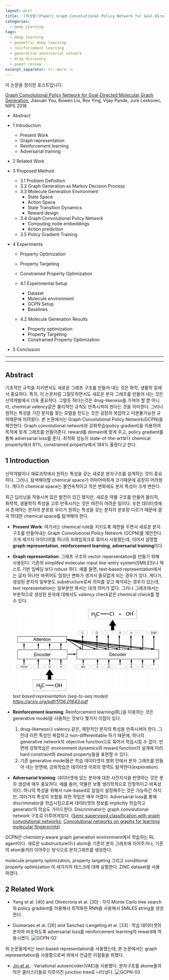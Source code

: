 ```yaml
---
layout: post
title: '(작성중)[Paper] Graph Convolutional Policy Network for Goal-Directed Molecular Graph Generation'
categories:
  - Deep Learning
tags:
  - deep learning
  - geometric deep learning
  - reinforcement learning
  - generative adversarial network
  - drug discovery
  - paper review
excerpt_separator: <!--more-->
---
```


이 논문을 정리한 포스트입니다.

[Graph Convolutional Policy Network for Goal-Directed Molecular Graph Generation](https://arxiv.org/pdf/1806.02473.pdf), Jiaxuan You, Bowen Liu, Rex Ying, Vijay Pande, Jure Leskovec, NIPS 2018
<!--more-->

* Abstract
* 1 Introduction
    * Present Work
    * Graph representation
    * Reinforcement learning
    * Adversarial training

* 2 Related Work

* 3 Proposed Method
    * 3.1 Problem Definition
    * 3.2 Graph Generation as Markov Decision Process
    * 3.3 Molecule Generation Environment
        * State Space
        * Action Space
        * State Transition Dynamics
        * Reward design
    * 3.4 Graph Convolutional Policy Network
        * Computing node embeddings
        * Action prediction
    * 3.5 Policy Gradient Training

* 4 Experiments
    * Property Optimization
    * Property Targeting
    * Constrained Property Optimization
    * 4.1 Experimental Setup
        * Dataset
        * Molecule environment
        * GCPN Setup
        * Baselines

    * 4.2 Molecule Generation Results
        * Property optimization
        * Property Targeting
        * Constrained Property Optimization

* 5 Conclusion

---
---

## Abstract
기초적인 규칙을 지키면서도 새로운 그래프 구조를 만들어 내는 것은 화학, 생물학 등에서 중요하다. 특히, 이 논문처럼 그럴듯하면서도 새로운 분자 그래프를 만들어 내는 것은 신약개발에서 더욱 중요하다. 그럴듯 하다는것은 drug-likeness를 가져야 할 뿐 아니라, chemical valency같은 물리적인 규칙도 만족시켜야 한다는 것을 의미한다. 그러나 원하는 특성을 가진 분자를 찾는 모델을 만드는 것은 굉장히 복잡하고 미분불가능한 규칙때문에 어려웠다. 본 논문에서는 Graph Convolutional Policy Network(GCPN)을 제안한다. Graph convolutional network와 강화학습(policy gradient)을 이용하여 목적에 맞게 그래프를 만들어준다. reward를 domain에 맞게 주고, policy gradient를 통해 adversarial loss를 준다. 최적화 성능이 state-of-the-art보다 chemical property에서 61%, constrained property에서 184% 올랐다고 한다.

## 1 Introduction
신약개발이나 재료과학에서 원하는 특성을 갖는 새로운 분자구조를 설계하는 것이 중요하다. 그러나, 탐색해야할 chemical space가 어마어마하게 크기때문에 굉장히 어려웠다. 게다가 chemical space는 불연속적이고 작은 변화에도 분자 특성이 크게 변한다.  

최근 딥러닝을 적용시켜 많은 발전이 있긴 했지만, 새로운 약물 구조를 만들어 물리적, 화학적, 생물학적 특성을 고루 만족시키는 것은 여전히 어려운 일이다. 또한 데이터셋에서 존재하는 분자의 분포랑 우리가 원하는 특성을 갖는 분자의 분포랑 다르기 때문에 결국 막대한 chemical space를 탐색해야 한다.

* **Present Work**:
    여기서는 chemical rule을 지키도록 제한을 두면서 새로운 분자구조를 만들어내는 Graph Convolutional Policy Network (GCPN)를 제안한다. 크게 세가지 아이디어를 하나의 프레임워크로 묶어서 사용했는데, 이어서 설명할 **graph representation**, **reinforcement learning**, **adversarial training**이다.

* **Graph representation**:
    그래프 구조의 vector repersentation을 만들기 위해 사용된다. 기존의 simplifed molecular-input line-entry system(SMILES)나 텍스트 기반 임베딩 보다 robust 하다. 예를 들면, text-based representation에서는 글자 하나만 바뀌어도 엄청난 변화가 생겨서 쓸모없게 되는 경우가 있다. 게다가, 생성된 분자의 일부분도 substructure로써 의미를 갖고 해석되는 경우가 있는데, text representation는 일부분만 봐서는 대개 의미가 없다. 그러나 그래프에서는 부분적으로 생성된 분자에 대해서도 valency check같은 chemical check를 할 수 있다.

    ![GCPN-01](/assets/img/Paper/GCPN/GCPN-01.png)
    *text based representation (seq-to-seq model) https://arxiv.org/pdf/1706.01643.pdf*

* **Reinforcement learning**:
    Reinforcement learning(RL)을 이용하는 것은 generative model을 사용하는 것보다 몇가지 이점이 있다.

    1. drug-likeness나 valency 같은, 제한적인 분자의 특성을 만족시켜야 한다. 그런데 이런 특성인 복잡하고 non-differentiable 하기 때문에, 하나의 generative network의 objective function으로 묶어서 학습시킬 수 없다. 반면에 강화학습은 environment dynamics와 reward function의 설계에 따라 hard constraint와 desired property들을 표현할 수 있다.
    2. 기존 generative model들은 학습 데이터셋의 범위 안에서 분자 그래프를 만들어 내는 반면에, 강화학습은 데이터셋 이외의 영역도 탐색한다(exploration).

* **Adversarial training**:
    데이터셋에 있는 분자에 대한 사전지식을 반영하는 것은 분자 생성에 매우 중요하다. 예를 들어, 약물은 보통 생리학적으로 안정적이고 비독성이다. 하나의 특성을 위해서 rule-based로 일일이 설정해주는 것은 가능하긴 하지만, 여러가지 특성의 조합을 위한 작업은 매우 어렵다. Adversarial loss를 통해 discriminator을 학습시킴으로써 데이터셋의 정보를 implicitly 학습하고 generator의 학습도 가이드한다. Discriminator는 graph convolutional network 구조로 이루어져있다. ([Semi-supervised classification with graph convolutional networks](https://arxiv.org/abs/1609.02907), [Convolutional networks on graphs for learning molecular fingerprints](https://hips.seas.harvard.edu/files/duvenaud-graphs-nips-2015.pdf))

GCPN은 chemistry-aware graph generation environment에서 학습하는 RL agent이다. 새로운 substructure이나 atom을 기존의 분자 그래프에 이어주거나, 기존의 atom들끼리 이어주는 방식으로 분자그래프를 생성한다. 

molecule property optimization, property targeting 그리고 conditional property
optimization 이 세가지의 테스크에 대해 실험한다. ZINC dataset을 사용하였다. 

## 2 Related Work
* Yang et al. [40] and Olivecrona et al. [30] : 각각 Monte Carlo tree search와 policy gradient를 이용해서 최적화한 RNN을 사용해서 SMILES string을 생성한다.

* Guimaraes et al. [26] and Sanchez-Lengeling et al. [33] : 학습 데이터셋의 분자와 비슷하도록 adversarial loss를 reinforcement learning의 reward에 적용시켰다.
![GCPN-02](/assets/img/Paper/GCPN/GCPN-02.png)


위 논문들에서는 text-based representation을 사용했는데, 본 논문에서는 graph representation을 사용함으로써 위에서 언급한 이점들을 취했다.

* [Jin et al.](https://arxiv.org/abs/1802.04364) : Variational autoencoder(VAE)을 사용했다. 분자구조를 atome들의 작은 클러스터들로 이루어진 junction tree로 나타냈다.
![GCPN-03](/assets/img/Paper/GCPN/GCPN-03.png)



















